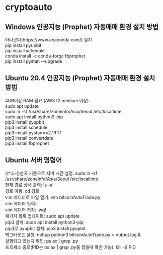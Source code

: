 # cryptoauto

## Windows 인공지능 (Prophet) 자동매매 환경 설치 방법

<summary>아나콘다(https://www.anaconda.com/) 설치</summary>
<summary>pip install pyupbit</summary>
<summary>pip install schedule</summary>
<summary>conda install -c conda-forge fbprophet</summary>
<summary>pip install pystan --upgrade</summary>

## Ubuntu 20.4 인공지능 (Prophet) 자동매매 환경 설치 방법

<summary>4GB이상 RAM 필요 (AWS t2.medium 이상)</summary>
<summary>sudo apt update</summary>
<summary>sudo ln -sf /usr/share/zoneinfo/Asia/Seoul /etc/localtime</summary>
<summary>sudo apt install python3-pip</summary>
<summary>pip3 install pyupbit</summary>
<summary>pip3 install schedule</summary>
<summary>pip3 install pystan==2.19.1.1</summary>
<summary>pip3 install convertdate</summary>
<summary>pip3 install fbprophet</summary>

## Ubuntu 서버 명령어

<summary>(\*추가)한국 기준으로 서버 시간 설정: sudo ln -sf /usr/share/zoneinfo/Asia/Seoul /etc/localtime</summary>
<summary>현재 경로 상세 출력: ls -al</summary>
<summary>경로 이동: cd 경로</summary>
<summary>vim 에디터로 파일 열기: vim bitcoinAutoTrade.py</summary>
<summary>vim 에디터 입력: i</summary>
<summary>vim 에디터 저장: :wq!</summary>
<summary>패키지 목록 업데이트: sudo apt update</summary>
<summary>pip3 설치: sudo apt install python3-pip</summary>
<summary>pip3로 pyupbit 설치: pip3 install pyupbit</summary>
<summary>백그라운드 실행: nohup python3 bitcoinAutoTrade.py > output.log &</summary>
<summary>실행되고 있는지 확인: ps ax | grep .py</summary>
<summary>프로세스 종료(PID는 ps ax | grep .py를 했을때 확인 가능): kill -9 PID</summary>
